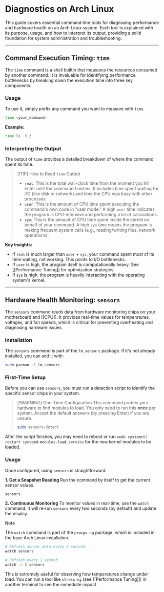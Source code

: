 
# Diagnostics on Arch Linux

This guide covers essential command-line tools for diagnosing performance and hardware health on an Arch Linux system. Each tool is explained with its purpose, usage, and how to interpret its output, providing a solid foundation for system administration and troubleshooting.

---

## Command Execution Timing: `time`

The `time` command is a shell builtin that measures the resources consumed by another command. It is invaluable for identifying performance bottlenecks by breaking down the execution time into three key components.

### Usage

To use it, simply prefix any command you want to measure with `time`.

```bash
time <your_command>
```
**Example:**
```bash
time ls -R /
```

### Interpreting the Output

The output of `time` provides a detailed breakdown of where the command spent its time.

> [!TIP] How to Read `time` Output
> *   **`real`**: This is the total wall-clock time from the moment you hit Enter until the command finishes. It includes time spent waiting for I/O (like disk or network) and time the CPU was busy with other processes.
> *   **`user`**: This is the amount of CPU time spent executing the command's own code in "user mode." A high `user` time indicates the program is CPU-intensive and performing a lot of calculations.
> *   **`sys`**: This is the amount of CPU time spent inside the kernel on behalf of your command. A high `sys` time means the program is making frequent system calls (e.g., reading/writing files, network operations).

**Key Insights:**
*   If `real` is much larger than `user` + `sys`, your command spent most of its time waiting, not working. This points to I/O bottlenecks.
*   If `user` is high, the program itself is computationally heavy. See [[Performance Tuning]] for optimization strategies.
*   If `sys` is high, the program is heavily interacting with the operating system's kernel.

---

## Hardware Health Monitoring: `sensors`

The `sensors` command reads data from hardware monitoring chips on your motherboard and [[CPU]]. It provides real-time values for temperatures, voltages, and fan speeds, which is critical for preventing overheating and diagnosing hardware issues.

### Installation

The `sensors` command is part of the `lm_sensors` package. If it's not already installed, you can add it with:

```bash
sudo pacman -S lm_sensors
```

### First-Time Setup

Before you can use `sensors`, you must run a detection script to identify the specific sensor chips in your system.

> [!WARNING] One-Time Configuration
> This command probes your hardware to find modules to load. You only need to run this **once** per system. Accept the default answers (by pressing Enter) if you are unsure.
> ```bash
> sudo sensors-detect
> ```

After the script finishes, you may need to reboot or run `sudo systemctl restart systemd-modules-load.service` for the new kernel modules to be loaded.

### Usage

Once configured, using `sensors` is straightforward.

**1. Get a Snapshot Reading**
Run the command by itself to get the current sensor values.

```bash
sensors
```

**2. Continuous Monitoring**
To monitor values in real-time, use the `watch` command. It will re-run `sensors` every two seconds (by default) and update the display.

> [!NOTE]
> The `watch` command is part of the `procps-ng` package, which is included in the base Arch Linux installation.

```bash
# Refresh sensor data every 2 seconds
watch sensors

# Refresh every 1 second
watch -n 1 sensors
```
This is extremely useful for observing how temperatures change under load. You can run a tool like `stress-ng` (see [[Performance Tuning]]) in another terminal to see the immediate impact.

